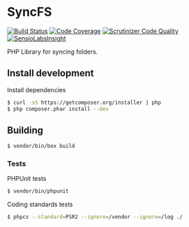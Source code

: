 # SyncFS

[![Build Status](https://travis-ci.org/matejvelikonja/SyncFS.svg?branch=master)](https://travis-ci.org/matejvelikonja/SyncFS)
[![Code Coverage](https://scrutinizer-ci.com/g/matejvelikonja/SyncFS/badges/coverage.png?b=master)](https://scrutinizer-ci.com/g/matejvelikonja/SyncFS/?branch=master)
[![Scrutinizer Code Quality](https://scrutinizer-ci.com/g/matejvelikonja/SyncFS/badges/quality-score.png?b=master)](https://scrutinizer-ci.com/g/matejvelikonja/SyncFS/?branch=master)
[![SensioLabsInsight](https://insight.sensiolabs.com/projects/aeee8e02-6ad1-47eb-924b-1d1be6844ad8/mini.png)](https://insight.sensiolabs.com/projects/aeee8e02-6ad1-47eb-924b-1d1be6844ad8)

PHP Library for syncing folders.

## Install development

Install dependencies
```bash
$ curl -sS https://getcomposer.org/installer | php
$ php composer.phar install --dev
```
## Building

```bash
$ vendor/bin/box build
```

### Tests

PHPUnit tests
```bash
$ vendor/bin/phpunit
```

Coding standards tests
```bash
$ phpcs --standard=PSR2 --ignore=/vendor --ignore=/log ./
```
